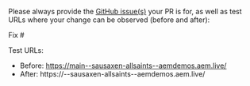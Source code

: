 Please always provide the [GitHub issue(s)](../issues) your PR is for, as well as test URLs where your change can be observed (before and after):

Fix #<gh-issue-id>

Test URLs:
- Before: https://main--sausaxen-allsaints--aemdemos.aem.live/
- After: https://<branch>--sausaxen-allsaints--aemdemos.aem.live/
